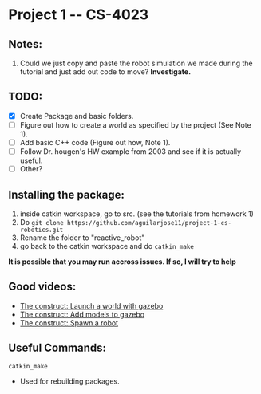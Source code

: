 Project 1 -- CS-4023
====================

Notes:
-------

 1. Could we just copy and paste the robot simulation we made during the tutorial and just add out code to move? __Investigate.__

TODO:
-----

 - [x] Create Package and basic folders.
 - [ ] Figure out how to create a world as specified by the project (See Note 1).
 - [ ] Add basic C++ code (Figure out how, Note 1).
 - [ ] Follow Dr. hougen's HW example from 2003 and see if it is actually useful.
 - [ ] Other?

Installing the package:
-----------------------
1. inside catkin workspace, go to src. (see the tutorials from homework 1)
2. Do `git clone https://github.com/aguilarjose11/project-1-cs-robotics.git`
3. Rename the folder to "reactive_robot"
4. go back to the catkin workspace and do `catkin_make`

__It is possible that you may run accross issues. If so, I will try to help__


Good videos:
------------
 - [The construct: Launch a world with gazebo](https://www.youtube.com/watch?v=qi2A32WgRqI)
 - [The construct: Add models to gazebo](https://www.youtube.com/watch?v=tIJRxkaAZtA)
 - [The construct: Spawn a robot](https://www.youtube.com/watch?v=dy3JKUtH5zk)

Useful Commands:
----------------

`catkin_make`
 - Used for rebuilding packages.
